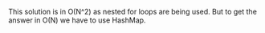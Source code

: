 This solution is in O(N^2) as nested for loops are being used. But to get the answer in O(N) we have to use HashMap.